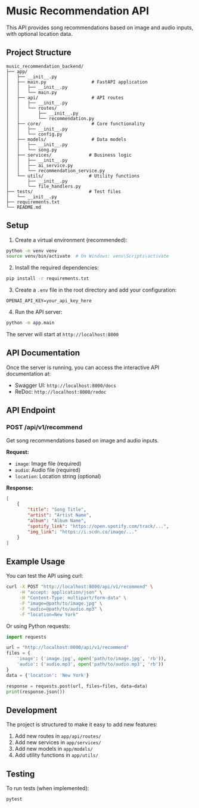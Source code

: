 # Music Recommendation API

This API provides song recommendations based on image and audio inputs, with optional location data.

## Project Structure

```
music_recommendation_backend/
├── app/
│   ├── __init__.py
│   ├── main.py                 # FastAPI application
│   │   ├── __init__.py
│   │   └── main.py
│   ├── api/                    # API routes
│   │   ├── __init__.py
│   │   └── routes/
│   │       ├── __init__.py
│   │       └── recommendation.py
│   ├── core/                   # Core functionality
│   │   ├── __init__.py
│   │   └── config.py
│   ├── models/                 # Data models
│   │   ├── __init__.py
│   │   └── song.py
│   ├── services/              # Business logic
│   │   ├── __init__.py
│   │   ├── ai_service.py
│   │   └── recommendation_service.py
│   └── utils/                 # Utility functions
│       ├── __init__.py
│       └── file_handlers.py
├── tests/                     # Test files
│   └── __init__.py
├── requirements.txt
└── README.md
```

## Setup

1. Create a virtual environment (recommended):
```bash
python -m venv venv
source venv/bin/activate  # On Windows: venv\Scripts\activate
```

2. Install the required dependencies:
```bash
pip install -r requirements.txt
```

3. Create a `.env` file in the root directory and add your configuration:
```env
OPENAI_API_KEY=your_api_key_here
```

4. Run the API server:
```bash
python -m app.main
```

The server will start at `http://localhost:8000`

## API Documentation

Once the server is running, you can access the interactive API documentation at:
- Swagger UI: `http://localhost:8000/docs`
- ReDoc: `http://localhost:8000/redoc`

## API Endpoint

### POST /api/v1/recommend

Get song recommendations based on image and audio inputs.

**Request:**
- `image`: Image file (required)
- `audio`: Audio file (required)
- `location`: Location string (optional)

**Response:**
```json
[
    {
        "title": "Song Title",
        "artist": "Artist Name",
        "album": "Album Name",
        "spotify_link": "https://open.spotify.com/track/...",
        "img_link": "https://i.scdn.co/image/..."
    }
]
```

## Example Usage

You can test the API using curl:
```bash
curl -X POST "http://localhost:8000/api/v1/recommend" \
     -H "accept: application/json" \
     -H "Content-Type: multipart/form-data" \
     -F "image=@path/to/image.jpg" \
     -F "audio=@path/to/audio.mp3" \
     -F "location=New York"
```

Or using Python requests:
```python
import requests

url = "http://localhost:8000/api/v1/recommend"
files = {
    'image': ('image.jpg', open('path/to/image.jpg', 'rb')),
    'audio': ('audio.mp3', open('path/to/audio.mp3', 'rb'))
}
data = {'location': 'New York'}

response = requests.post(url, files=files, data=data)
print(response.json())
```

## Development

The project is structured to make it easy to add new features:

1. Add new routes in `app/api/routes/`
2. Add new services in `app/services/`
3. Add new models in `app/models/`
4. Add utility functions in `app/utils/`

## Testing

To run tests (when implemented):
```bash
pytest
``` 